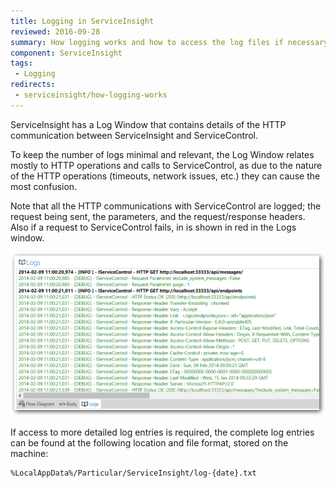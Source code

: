 ```yaml
---
title: Logging in ServiceInsight
reviewed: 2016-09-28
summary: How logging works and how to access the log files if necessary.
component: ServiceInsight
tags:
 - Logging
redirects:
 - serviceinsight/how-logging-works
---
```


ServiceInsight has a Log Window that contains details of the HTTP communication between ServiceInsight and ServiceControl.

To keep the number of logs minimal and relevant, the Log Window relates mostly to HTTP operations and calls to ServiceControl, as due to the nature of the HTTP operations (timeouts, network issues, etc.) they can cause the most confusion.

Note that all the HTTP communications with ServiceControl are logged; the request being sent, the parameters, and the request/response headers. Also if a request to ServiceControl fails, in is shown in red in the Logs window.

![Log Window](images/008-log-window.png 'width=500')

If access to more detailed log entries is required, the complete log entries can be found at the following location and file format, stored on the machine:

```
%LocalAppData%/Particular/ServiceInsight/log-{date}.txt
```
